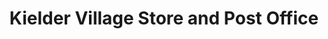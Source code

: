 ---
title: "Kielder Village Store and Post Office"
url: /kielder/kielder-village-store-and-post-office/
shop: convenience
---